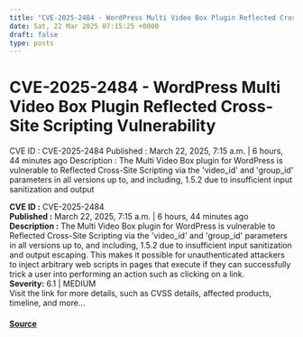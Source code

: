 ```yaml
---
title: "CVE-2025-2484 - WordPress Multi Video Box Plugin Reflected Cross-Site Scripting Vulnerability"
date: Sat, 22 Mar 2025 07:15:25 +0000
draft: false
type: posts
---
```

# CVE-2025-2484 - WordPress Multi Video Box Plugin Reflected Cross-Site Scripting Vulnerability





 CVE ID : CVE-2025-2484 Published : March 22, 2025, 7:15 a.m. | 6 hours, 44 minutes ago Description : The Multi Video Box plugin for WordPress is vulnerable to Reflected Cross-Site Scripting via the 'video_id' and 'group_id' parameters in all versions up to, and including, 1.5.2 due to insufficient input sanitization and output

**CVE ID :** CVE-2025-2484  
**Published :** March 22, 2025, 7:15 a.m. | 6 hours, 44 minutes ago  
**Description :** The Multi Video Box plugin for WordPress is vulnerable to Reflected Cross-Site Scripting via the 'video\_id' and 'group\_id' parameters in all versions up to, and including, 1.5.2 due to insufficient input sanitization and output escaping. This makes it possible for unauthenticated attackers to inject arbitrary web scripts in pages that execute if they can successfully trick a user into performing an action such as clicking on a link.  
**Severity:** 6.1 | MEDIUM  
Visit the link for more details, such as CVSS details, affected products, timeline, and more...

#### [Source](https://cvefeed.io/vuln/detail/CVE-2025-2484)

